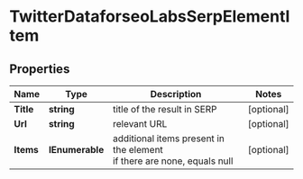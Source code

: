 # TwitterDataforseoLabsSerpElementItem


## Properties

| Name | Type | Description | Notes |
|------------ | ------------- | ------------- | -------------|
**Title** | **string** | title of the result in SERP |[optional]|
**Url** | **string** | relevant URL |[optional]|
**Items** | **IEnumerable<TwitterElement>** | additional items present in the element<br>if there are none, equals null |[optional]|